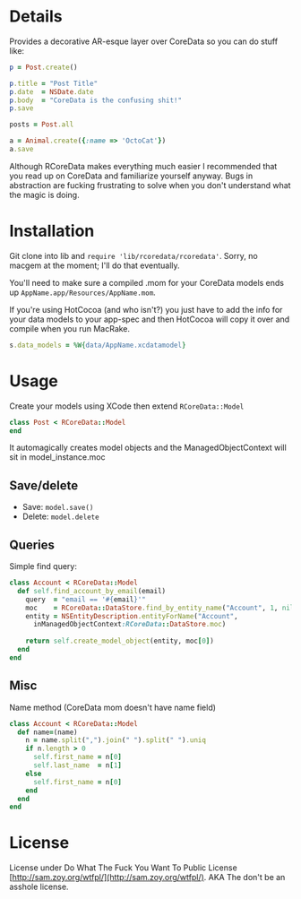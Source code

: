 # Details

Provides a decorative AR-esque layer over CoreData so you can do stuff like: 
      
```ruby
p = Post.create()    

p.title = "Post Title"
p.date  = NSDate.date
p.body  = "CoreData is the confusing shit!"
p.save  

posts = Post.all       

a = Animal.create({:name => 'OctoCat'})   
a.save
```        

Although RCoreData makes everything much easier I recommended that you read up on CoreData and familiarize yourself anyway. Bugs in abstraction are fucking frustrating to solve when you don't understand what the magic is doing.                  

# Installation

Git clone into lib and `require 'lib/rcoredata/rcoredata'`. Sorry, no macgem at the moment; I'll do that eventually. 

You'll need to make sure a compiled .mom for your CoreData models ends up `AppName.app/Resources/AppName.mom`.

If you're using HotCocoa (and who isn't?) you just have to add the info for your data models to your app-spec and then HotCocoa will copy it over and compile when you run MacRake.

```ruby
s.data_models = %W{data/AppName.xcdatamodel}
```
# Usage 

Create your models using XCode then extend `RCoreData::Model` 

```ruby     
class Post < RCoreData::Model      
end
```      

It automagically creates model objects and the ManagedObjectContext will sit in model_instance.moc
        
## Save/delete 

- Save: `model.save()`
- Delete: `model.delete`
    
## Queries 
 
Simple find query:

```ruby        
class Account < RCoreData::Model       
  def self.find_account_by_email(email)    
    query  = "email == '#{email}'"  
    moc    = RCoreData::DataStore.find_by_entity_name("Account", 1, nil, query)   
    entity = NSEntityDescription.entityForName("Account",
      inManagedObjectContext:RCoreData::DataStore.moc)       
     
    return self.create_model_object(entity, moc[0])
  end 
end
```      

## Misc

Name method (CoreData mom doesn't have name field)

```ruby   
class Account < RCoreData::Model 
  def name=(name)     
    n = name.split(",").join(" ").split(" ").uniq     
    if n.length > 0
      self.first_name = n[0] 
      self.last_name  = n[1]            
    else
      self.first_name = n[0] 
    end           
  end   
end
```

# License

License under Do What The Fuck You Want To Public License [http://sam.zoy.org/wtfpl/](http://sam.zoy.org/wtfpl/). AKA The don't be an asshole license.
